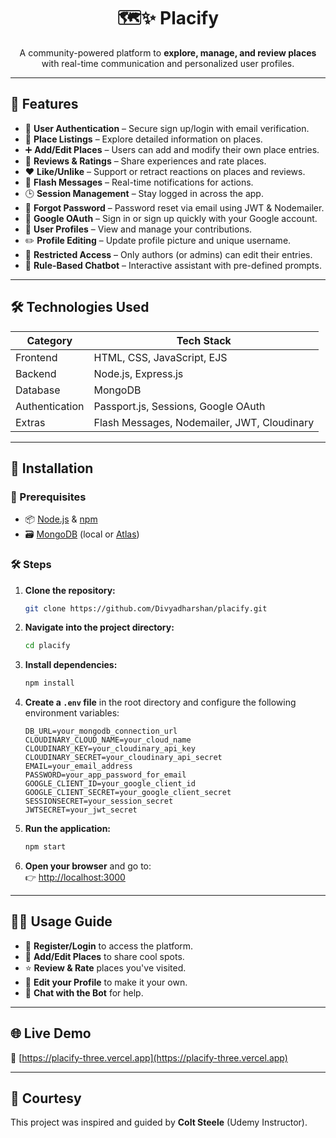 <div align="center">

# 🗺️✨ Placify

A community-powered platform to **explore, manage, and review places** with real-time communication and personalized user profiles.

</div>

---

## 🌟 Features

- 🔐 **User Authentication** – Secure sign up/login with email verification.
- 📍 **Place Listings** – Explore detailed information on places.
- ➕ **Add/Edit Places** – Users can add and modify their own place entries.
- 📝 **Reviews & Ratings** – Share experiences and rate places.
- ❤️ **Like/Unlike** – Support or retract reactions on places and reviews.
- 💬 **Flash Messages** – Real-time notifications for actions.
- 🕒 **Session Management** – Stay logged in across the app.
- 🔑 **Forgot Password** – Password reset via email using JWT & Nodemailer.
- 🧠 **Google OAuth** – Sign in or sign up quickly with your Google account.
- 👤 **User Profiles** – View and manage your contributions.
- ✏️ **Profile Editing** – Update profile picture and unique username.
- 🚫 **Restricted Access** – Only authors (or admins) can edit their entries.
- 🤖 **Rule-Based Chatbot** – Interactive assistant with pre-defined prompts.

---

## 🛠️ Technologies Used

| Category        | Tech Stack                            |
|----------------|----------------------------------------|
| Frontend        | HTML, CSS, JavaScript, EJS             |
| Backend         | Node.js, Express.js                    |
| Database        | MongoDB                                |
| Authentication  | Passport.js, Sessions, Google OAuth    |
| Extras          | Flash Messages, Nodemailer, JWT, Cloudinary |

---

## 🚀 Installation

### 🔧 Prerequisites

- 📦 [Node.js](https://nodejs.org/) & [npm](https://www.npmjs.com/)
- 🗃️ [MongoDB](https://www.mongodb.com/) (local or [Atlas](https://www.mongodb.com/cloud/atlas))

### 🛠️ Steps

1. **Clone the repository:**
   ```bash
   git clone https://github.com/Divyadharshan/placify.git
   ```

2. **Navigate into the project directory:**
   ```bash
   cd placify
   ```

3. **Install dependencies:**
   ```bash
   npm install
   ```

4. **Create a `.env` file** in the root directory and configure the following environment variables:

   ```env
   DB_URL=your_mongodb_connection_url
   CLOUDINARY_CLOUD_NAME=your_cloud_name
   CLOUDINARY_KEY=your_cloudinary_api_key
   CLOUDINARY_SECRET=your_cloudinary_api_secret
   EMAIL=your_email_address
   PASSWORD=your_app_password_for_email
   GOOGLE_CLIENT_ID=your_google_client_id
   GOOGLE_CLIENT_SECRET=your_google_client_secret
   SESSIONSECRET=your_session_secret
   JWTSECRET=your_jwt_secret
   ```

5. **Run the application:**
   ```bash
   npm start
   ```

6. **Open your browser** and go to:  
   👉 [http://localhost:3000](http://localhost:3000)

---

## 🧑‍💻 Usage Guide

- 🔐 **Register/Login** to access the platform.
- 📌 **Add/Edit Places** to share cool spots.
- ⭐ **Review & Rate** places you've visited.
- 👤 **Edit your Profile** to make it your own.
- 🧠 **Chat with the Bot** for help.

---

## 🌐 Live Demo

🔗 [https://placify-three.vercel.app](https://placify-three.vercel.app)

---

## 🙌 Courtesy

This project was inspired and guided by **Colt Steele** (Udemy Instructor).
